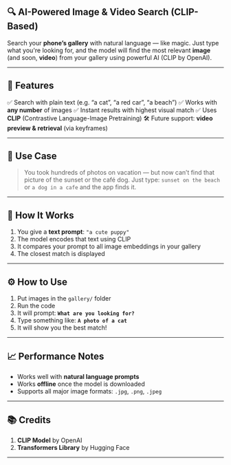 



## 🔍 AI-Powered Image & Video Search (CLIP-Based)

Search your **phone’s gallery** with natural language — like magic.
Just type what you're looking for, and the model will find the most relevant **image** (and soon, **video**) from your gallery using powerful AI (CLIP by OpenAI).

---

## 📸 Features

✅ Search with plain text (e.g. “a cat”, “a red car”, “a beach”)
✅ Works with **any number** of images
✅ Instant results with highest visual match
✅ Uses **CLIP** (Contrastive Language-Image Pretraining)
🛠️ Future support: **video preview & retrieval** (via keyframes)

---

## 📱 Use Case

> You took hundreds of photos on vacation — but now can’t find that picture of the sunset or the café dog.
> Just type: `sunset on the beach` or `a dog in a cafe` and the app finds it.

---

## 🧠 How It Works

1. You give a **text prompt**: `"a cute puppy"`
2. The model encodes that text using CLIP
3. It compares your prompt to all image embeddings in your gallery
4. The closest match is displayed

---

## ⚙️ How to Use

1. Put images in the `gallery/` folder
2. Run the code
3. It will prompt:
   **`What are you looking for?`**
4. Type something like:
   **`A photo of a cat`**
5. It will show you the best match!

---

## 📈 Performance Notes

* Works well with **natural language prompts**
* Works **offline** once the model is downloaded
* Supports all major image formats: `.jpg`, `.png`, `.jpeg`

---

## 📚 Credits

1. **CLIP Model** by OpenAI
2. **Transformers Library** by Hugging Face

---




